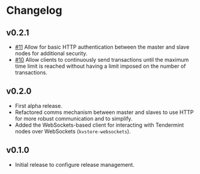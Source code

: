 # Changelog

## v0.2.1
* [\#11](https://github.com/interchainio/tm-load-test/pull/11) Allow for basic
  HTTP authentication between the master and slave nodes for additional
  security.
* [\#10](https://github.com/interchainio/tm-load-test/pull/10) Allow clients
  to continuously send transactions until the maximum time limit is reached
  without having a limit imposed on the number of transactions.

## v0.2.0
* First alpha release.
* Refactored comms mechanism between master and slaves to use HTTP for more
  robust communication and to simplify.
* Added the WebSockets-based client for interacting with Tendermint nodes over
  WebSockets (`kvstore-websockets`).

## v0.1.0
* Initial release to configure release management.

